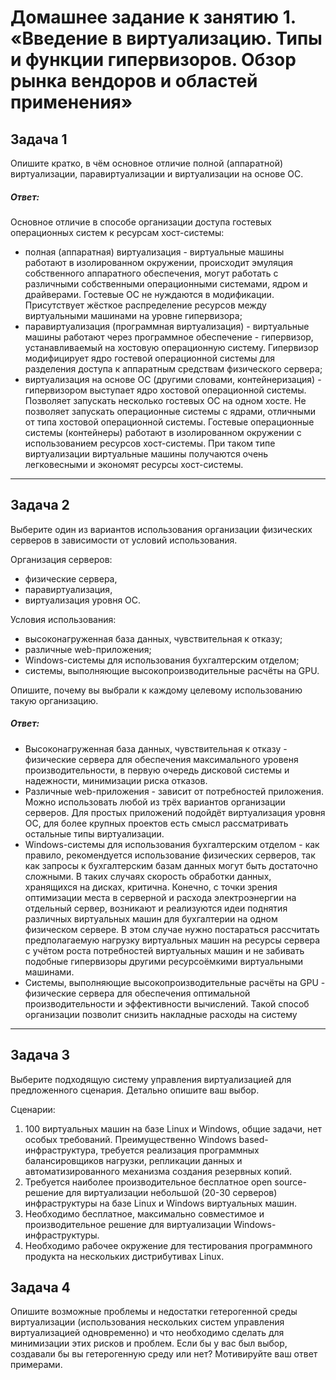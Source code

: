 
# Домашнее задание к занятию 1.  «Введение в виртуализацию. Типы и функции гипервизоров. Обзор рынка вендоров и областей применения»


## Задача 1

Опишите кратко, в чём основное отличие полной (аппаратной) виртуализации, паравиртуализации и виртуализации на основе ОС.

##### Ответ:

Основное отличие в способе организации доступа гостевых операционных систем к ресурсам хост-системы:
- полная (аппаратная) виртуализация - виртуальные машины работают в изолированном окружении, происходит эмуляция собственного аппаратного обеспечения, могут работать с различными собственными операционными системами, ядром и драйверами. Гостевые ОС не нуждаются в модификации. Присутствует жёсткое распределение ресурсов между виртуальными машинами на уровне гипервизора;
- паравиртуализация (программная виртуализация) - виртуальные машины работают через программное обеспечение - гипервизор, устанавливаемый на хостовую операционную систему. Гипервизор модифицирует ядро гостевой операционной системы для разделения доступа к аппаратным средствам физического сервера;
- виртуализация на основе ОС (другими словами, контейнеризация) - гипервизором выступает ядро хостовой операционной системы. Позволяет запускать несколько гостевых ОС на одном хосте. Не позволяет запускать операционные системы с ядрами, отличными от типа хостовой операционной системы. Гостевые операционные системы (контейнеры) работают в изолированном окружении с  использованием ресурсов хост-системы. При таком типе виртуализации виртуальные машины получаются очень легковесными и экономят ресурсы хост-системы.
---

## Задача 2

Выберите один из вариантов использования организации физических серверов в зависимости от условий использования.

Организация серверов:

- физические сервера,
- паравиртуализация,
- виртуализация уровня ОС.

Условия использования:

- высоконагруженная база данных, чувствительная к отказу;
- различные web-приложения;
- Windows-системы для использования бухгалтерским отделом;
- системы, выполняющие высокопроизводительные расчёты на GPU.

Опишите, почему вы выбрали к каждому целевому использованию такую организацию.

##### Ответ:

- Высоконагруженная база данных, чувствительная к отказу - физические сервера для обеспечения максимального уровеня производительности, в первую очередь дисковой системы и надежности, минимизации риска отказов.
- Различные web-приложения - зависит от потребностей приложения. Можно использовать любой из трёх вариантов организации серверов. Для простых приложений подойдёт виртуализация уровня ОС, для более крупных проектов есть смысл рассматривать остальные типы виртуализации.
- Windows-системы для использования бухгалтерским отделом - как правило, рекомендуется использование физических серверов, так как запросы к бухгалтерским базам данных могут быть достаточно сложными. В таких случаях скорость обработки данных, хранящихся на дисках, критична. Конечно, с точки зрения оптимизации места в серверной и расхода электроэнергии на отдельный сервер, возникают и реализуются идеи поднятия различных виртуальных машин для бухгалтерии на одном физическом сервере. В этом случае нужно постараться рассчитать предполагаемую нагрузку виртуальных машин на ресурсы сервера с учётом роста потребностей виртуальных машин и не забивать подобные гипервизоры другими ресурсоёмкими виртуальными машинами.
- Системы, выполняющие высокопроизводительные расчёты на GPU - физические сервера для обеспечения оптимальной производительности и эффективности вычислений. Такой способ организации позволит снизить накладные расходы на систему

---

## Задача 3

Выберите подходящую систему управления виртуализацией для предложенного сценария. Детально опишите ваш выбор.

Сценарии:

1. 100 виртуальных машин на базе Linux и Windows, общие задачи, нет особых требований. Преимущественно Windows based-инфраструктура, требуется реализация программных балансировщиков нагрузки, репликации данных и автоматизированного механизма создания резервных копий.
2. Требуется наиболее производительное бесплатное open source-решение для виртуализации небольшой (20-30 серверов) инфраструктуры на базе Linux и Windows виртуальных машин.
3. Необходимо бесплатное, максимально совместимое и производительное решение для виртуализации Windows-инфраструктуры.
4. Необходимо рабочее окружение для тестирования программного продукта на нескольких дистрибутивах Linux.

## Задача 4

Опишите возможные проблемы и недостатки гетерогенной среды виртуализации (использования нескольких систем управления виртуализацией одновременно) и что необходимо сделать для минимизации этих рисков и проблем. Если бы у вас был выбор, создавали бы вы гетерогенную среду или нет? Мотивируйте ваш ответ примерами.


